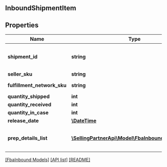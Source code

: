 ## InboundShipmentItem

## Properties

Name | Type | Description | Notes
------------ | ------------- | ------------- | -------------
**shipment_id** | **string** | A shipment identifier originally returned by the createInboundShipmentPlan operation. | [optional]
**seller_sku** | **string** | The seller SKU of the item. |
**fulfillment_network_sku** | **string** | Amazon&#39;s fulfillment network SKU of the item. | [optional]
**quantity_shipped** | **int** | The item quantity. |
**quantity_received** | **int** | The item quantity. | [optional]
**quantity_in_case** | **int** | The item quantity. | [optional]
**release_date** | [**\DateTime**](\DateTime.md) |  | [optional]
**prep_details_list** | [**\SellingPartnerApi\Model\FbaInbound\PrepDetails[]**](PrepDetails.md) | A list of preparation instructions and who is responsible for that preparation. | [optional]

[[FbaInbound Models]](../) [[API list]](../../Api) [[README]](../../../README.md)
